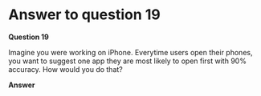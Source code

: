 # Answer to question 19

**Question 19**

Imagine you were working on iPhone. Everytime users open their phones, you want to suggest one app they are most likely to open first with 90% accuracy. How would you do that?

**Answer**

